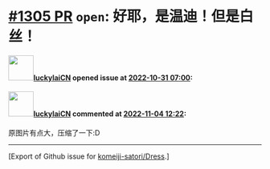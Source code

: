 # [\#1305 PR](https://github.com/komeiji-satori/Dress/pull/1305) `open`: 好耶，是温迪！但是白丝！

#### <img src="https://avatars.githubusercontent.com/u/87484923?v=4" width="50">[luckylaiCN](https://github.com/luckylaiCN) opened issue at [2022-10-31 07:00](https://github.com/komeiji-satori/Dress/pull/1305):



#### <img src="https://avatars.githubusercontent.com/u/87484923?v=4" width="50">[luckylaiCN](https://github.com/luckylaiCN) commented at [2022-11-04 12:22](https://github.com/komeiji-satori/Dress/pull/1305#issuecomment-1303408616):

原图片有点大，压缩了一下:D


-------------------------------------------------------------------------------



[Export of Github issue for [komeiji-satori/Dress](https://github.com/komeiji-satori/Dress).]
